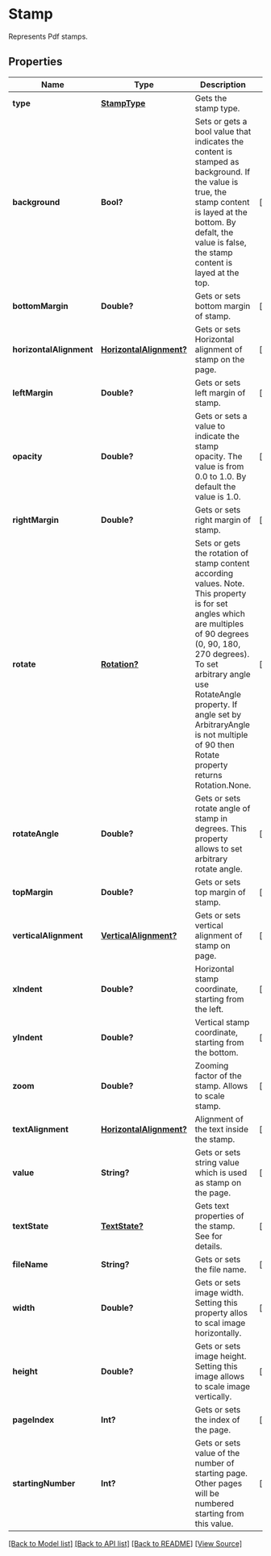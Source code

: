 ﻿# Stamp
Represents Pdf stamps.

## Properties
Name | Type | Description | Notes
------------ | ------------- | ------------- | -------------
**type** | [**StampType**](StampType.md) | Gets the stamp type. | 
**background** | **Bool?** | Sets or gets a bool value that indicates the content is stamped as background. If the value is true, the stamp content is layed at the bottom. By defalt, the value is false, the stamp content is layed at the top. | [optional]
**bottomMargin** | **Double?** | Gets or sets bottom margin of stamp. | [optional]
**horizontalAlignment** | [**HorizontalAlignment?**](HorizontalAlignment.md) | Gets or sets Horizontal alignment of stamp on the page.  | [optional]
**leftMargin** | **Double?** | Gets or sets left margin of stamp. | [optional]
**opacity** | **Double?** | Gets or sets a value to indicate the stamp opacity. The value is from 0.0 to 1.0. By default the value is 1.0. | [optional]
**rightMargin** | **Double?** | Gets or sets right margin of stamp. | [optional]
**rotate** | [**Rotation?**](Rotation.md) | Sets or gets the rotation of stamp content according values. Note. This property is for set angles which are multiples of 90 degrees (0, 90, 180, 270 degrees). To set arbitrary angle use RotateAngle property. If angle set by ArbitraryAngle is not multiple of 90 then Rotate property returns Rotation.None. | [optional]
**rotateAngle** | **Double?** | Gets or sets rotate angle of stamp in degrees. This property allows to set arbitrary rotate angle.  | [optional]
**topMargin** | **Double?** | Gets or sets top margin of stamp. | [optional]
**verticalAlignment** | [**VerticalAlignment?**](VerticalAlignment.md) | Gets or sets vertical alignment of stamp on page. | [optional]
**xIndent** | **Double?** | Horizontal stamp coordinate, starting from the left. | [optional]
**yIndent** | **Double?** | Vertical stamp coordinate, starting from the bottom. | [optional]
**zoom** | **Double?** | Zooming factor of the stamp. Allows to scale stamp. | [optional]
**textAlignment** | [**HorizontalAlignment?**](HorizontalAlignment.md) | Alignment of the text inside the stamp. | [optional]
**value** | **String?** | Gets or sets string value which is used as stamp on the page. | [optional]
**textState** | [**TextState?**](TextState.md) | Gets text properties of the stamp. See for details. | [optional]
**fileName** | **String?** | Gets or sets the file name. | [optional]
**width** | **Double?** | Gets or sets image width. Setting this property allos to scal image horizontally. | [optional]
**height** | **Double?** | Gets or sets image height. Setting this image allows to scale image vertically. | [optional]
**pageIndex** | **Int?** | Gets or sets the index of the page. | [optional]
**startingNumber** | **Int?** | Gets or sets value of the number of starting page. Other pages will be numbered starting from this value. | [optional]

[[Back to Model list]](../README.md#documentation-for-models) [[Back to API list]](../README.md#documentation-for-api-endpoints) [[Back to README]](../README.md) [[View Source]](../AsposePdfCloud/Models/Stamp.swift)


